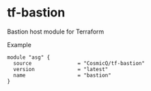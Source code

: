 # tf-bastion
Bastion host module for Terraform


Example
```
module "asg" {
  source               = "CosmicQ/tf-bastion"
  version              = "latest"
  name                 = "bastion"
}

```